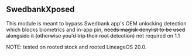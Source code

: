 ## SwedbankXposed

This module is meant to bypass Swedbank app's OEM unlocking detection which blocks biometrics and in-app pin, ~~needs magisk denylist to be used alongside it (otherwise you'd trip their root detection)~~ not required on 1.1

NOTE: tested on rooted stock and rooted LineageOS 20.0.
